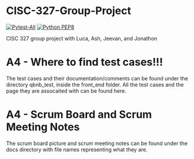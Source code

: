 # CISC-327-Group-Project

[![Pytest-All](https://github.com/JonathonSwart/CISC-327-Group-Project/actions/workflows/pytest.yml/badge.svg)](https://github.com/JonathonSwart/CISC-327-Group-Project/actions/workflows/pytest.yml)
[![Python PEP8](https://github.com/JonathonSwart/CISC-327-Group-Project/actions/workflows/style_check.yml/badge.svg)](https://github.com/JonathonSwart/CISC-327-Group-Project/actions/workflows/style_check.yml)

CISC 327 group project with Luca, Ash, Jeevan, and Jonathon

# A4 - Where to find test cases!!!

The test cases and their documentation/comments can be found under the directory qbnb_test, inside the
front_end folder. All the test cases and the page they are assocaited with can be found here.

# A4 - Scrum Board and Scrum Meeting Notes

The scrum board picture and scrum meeting notes can be found under the docs directory with file names
representing what they are.
